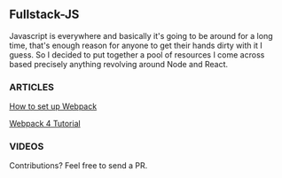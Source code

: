 ## Fullstack-JS
Javascript is everywhere and basically it's going to be around for a long time, that's enough reason for anyone to get their hands dirty with it I guess. 
So I decided to put together a pool of resources I come across based precisely anything revolving around Node and React.



### ARTICLES
[How to set up Webpack](https://scotch.io/tutorials/setting-up-webpack-for-any-project)

[Webpack 4 Tutorial](https://www.valentinog.com/blog/webpack-tutorial/#webpack_4_as_a_zero_configuration_module_bundler)



### VIDEOS








Contributions? Feel free to send a PR.
